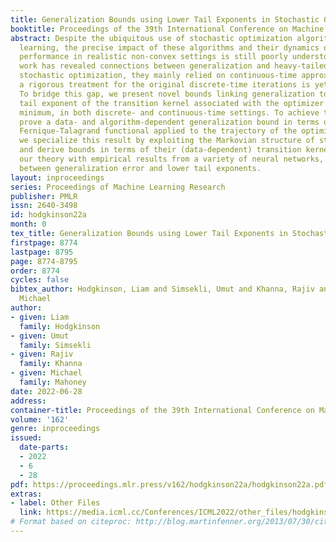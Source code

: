 ```yaml
---
title: Generalization Bounds using Lower Tail Exponents in Stochastic Optimizers
booktitle: Proceedings of the 39th International Conference on Machine Learning
abstract: Despite the ubiquitous use of stochastic optimization algorithms in machine
  learning, the precise impact of these algorithms and their dynamics on generalization
  performance in realistic non-convex settings is still poorly understood. While recent
  work has revealed connections between generalization and heavy-tailed behavior in
  stochastic optimization, they mainly relied on continuous-time approximations; and
  a rigorous treatment for the original discrete-time iterations is yet to be performed.
  To bridge this gap, we present novel bounds linking generalization to the lower
  tail exponent of the transition kernel associated with the optimizer around a local
  minimum, in both discrete- and continuous-time settings. To achieve this, we first
  prove a data- and algorithm-dependent generalization bound in terms of the celebrated
  Fernique-Talagrand functional applied to the trajectory of the optimizer. Then,
  we specialize this result by exploiting the Markovian structure of stochastic optimizers,
  and derive bounds in terms of their (data-dependent) transition kernels. We support
  our theory with empirical results from a variety of neural networks, showing correlations
  between generalization error and lower tail exponents.
layout: inproceedings
series: Proceedings of Machine Learning Research
publisher: PMLR
issn: 2640-3498
id: hodgkinson22a
month: 0
tex_title: Generalization Bounds using Lower Tail Exponents in Stochastic Optimizers
firstpage: 8774
lastpage: 8795
page: 8774-8795
order: 8774
cycles: false
bibtex_author: Hodgkinson, Liam and Simsekli, Umut and Khanna, Rajiv and Mahoney,
  Michael
author:
- given: Liam
  family: Hodgkinson
- given: Umut
  family: Simsekli
- given: Rajiv
  family: Khanna
- given: Michael
  family: Mahoney
date: 2022-06-28
address:
container-title: Proceedings of the 39th International Conference on Machine Learning
volume: '162'
genre: inproceedings
issued:
  date-parts:
  - 2022
  - 6
  - 28
pdf: https://proceedings.mlr.press/v162/hodgkinson22a/hodgkinson22a.pdf
extras:
- label: Other Files
  link: https://media.icml.cc/Conferences/ICML2022/other_files/hodgkinson22a-supp.zip
# Format based on citeproc: http://blog.martinfenner.org/2013/07/30/citeproc-yaml-for-bibliographies/
---
```

